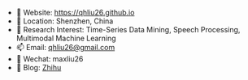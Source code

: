 - 👋 Website: https://qhliu26.github.io
- 🎒 Location: Shenzhen, China
- 👀 Research Interest: Time-Series Data Mining, Speech Processing, Multimodal Machine Learning
- 📫 Email: qhliu26@gmail.com
- 💬 Wechat: maxliu26
- 🌱 Blog: [Zhihu](https://www.zhihu.com/people/hmax-75)


<!---
qhliu26/qhliu26 is a ✨ special ✨ repository because its `README.md` (this file) appears on your GitHub profile.
You can click the Preview link to take a look at your changes.
--->
